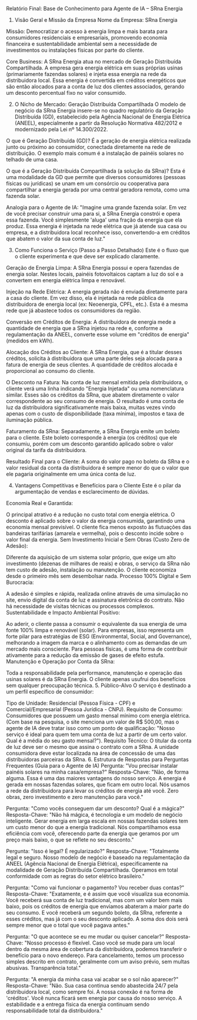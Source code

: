 Relatório Final: Base de Conhecimento para Agente de IA – SRna Energia
1. Visão Geral e Missão da Empresa
Nome da Empresa: SRna Energia

Missão: Democratizar o acesso à energia limpa e mais barata para consumidores residenciais e empresariais, promovendo economia financeira e sustentabilidade ambiental sem a necessidade de investimentos ou instalações físicas por parte do cliente.

Core Business: A SRna Energia atua no mercado de Geração Distribuída Compartilhada. A empresa gera energia elétrica em suas próprias usinas (primariamente fazendas solares) e injeta essa energia na rede da distribuidora local. Essa energia é convertida em créditos energéticos que são então alocados para a conta de luz dos clientes associados, gerando um desconto percentual fixo no valor consumido.

2. O Nicho de Mercado: Geração Distribuída Compartilhada
O modelo de negócio da SRna Energia insere-se no quadro regulatório da Geração Distribuída (GD), estabelecido pela Agência Nacional de Energia Elétrica (ANEEL), especialmente a partir da Resolução Normativa 482/2012 e modernizado pela Lei nº 14.300/2022.

O que é Geração Distribuída (GD)?
É a geração de energia elétrica realizada junto ou próximo ao consumidor, conectada diretamente na rede de distribuição. O exemplo mais comum é a instalação de painéis solares no telhado de uma casa.

O que é a Geração Distribuída Compartilhada (a solução da SRna)?
Esta é uma modalidade da GD que permite que diversos consumidores (pessoas físicas ou jurídicas) se unam em um consórcio ou cooperativa para compartilhar a energia gerada por uma central geradora remota, como uma fazenda solar.

Analogia para o Agente de IA: "Imagine uma grande fazenda solar. Em vez de você precisar construir uma para si, a SRna Energia constrói e opera essa fazenda. Você simplesmente 'aluga' uma fração da energia que ela produz. Essa energia é injetada na rede elétrica que já atende sua casa ou empresa, e a distribuidora local reconhece isso, convertendo-a em créditos que abatem o valor da sua conta de luz."

3. Como Funciona o Serviço (Passo a Passo Detalhado)
Este é o fluxo que o cliente experimenta e que deve ser explicado claramente.

Geração de Energia Limpa: A SRna Energia possui e opera fazendas de energia solar. Nestes locais, painéis fotovoltaicos captam a luz do sol e a convertem em energia elétrica limpa e renovável.

Injeção na Rede Elétrica: A energia gerada não é enviada diretamente para a casa do cliente. Em vez disso, ela é injetada na rede pública da distribuidora de energia local (ex: Neoenergia, CPFL, etc.). Esta é a mesma rede que já abastece todos os consumidores da região.

Conversão em Créditos de Energia: A distribuidora de energia mede a quantidade de energia que a SRna injetou na rede e, conforme a regulamentação da ANEEL, converte esse volume em "créditos de energia" (medidos em kWh).

Alocação dos Créditos ao Cliente: A SRna Energia, que é a titular desses créditos, solicita à distribuidora que uma parte deles seja alocada para a fatura de energia de seus clientes. A quantidade de créditos alocada é proporcional ao consumo do cliente.

O Desconto na Fatura: Na conta de luz mensal emitida pela distribuidora, o cliente verá uma linha indicando "Energia Injetada" ou uma nomenclatura similar. Esses são os créditos da SRna, que abatem diretamente o valor correspondente ao seu consumo de energia. O resultado é uma conta de luz da distribuidora significativamente mais baixa, muitas vezes vindo apenas com o custo de disponibilidade (taxa mínima), impostos e taxa de iluminação pública.

Faturamento da SRna: Separadamente, a SRna Energia emite um boleto para o cliente. Este boleto corresponde à energia (os créditos) que ele consumiu, porém com um desconto garantido aplicado sobre o valor original da tarifa da distribuidora.

Resultado Final para o Cliente: A soma do valor pago no boleto da SRna e o valor residual da conta da distribuidora é sempre menor do que o valor que ele pagaria originalmente em uma única conta de luz.

4. Vantagens Competitivas e Benefícios para o Cliente
Este é o pilar da argumentação de vendas e esclarecimento de dúvidas.

Economia Real e Garantida:

O principal atrativo é a redução no custo total com energia elétrica. O desconto é aplicado sobre o valor da energia consumida, garantindo uma economia mensal previsível.
O cliente fica menos exposto às flutuações das bandeiras tarifárias (amarela e vermelha), pois o desconto incide sobre o valor final da energia.
Sem Investimento Inicial e Sem Obras (Custo Zero de Adesão):

Diferente da aquisição de um sistema solar próprio, que exige um alto investimento (dezenas de milhares de reais) e obras, o serviço da SRna não tem custo de adesão, instalação ou manutenção. O cliente economiza desde o primeiro mês sem desembolsar nada.
Processo 100% Digital e Sem Burocracia:

A adesão é simples e rápida, realizada online através de uma simulação no site, envio digital da conta de luz e assinatura eletrônica do contrato. Não há necessidade de visitas técnicas ou processos complexos.
Sustentabilidade e Impacto Ambiental Positivo:

Ao aderir, o cliente passa a consumir o equivalente da sua energia de uma fonte 100% limpa e renovável (solar).
Para empresas, isso representa um forte pilar para estratégias de ESG (Environmental, Social, and Governance), melhorando a imagem da marca e o alinhamento com as demandas de um mercado mais consciente.
Para pessoas físicas, é uma forma de contribuir ativamente para a redução da emissão de gases de efeito estufa.
Manutenção e Operação por Conta da SRna:

Toda a responsabilidade pela performance, manutenção e operação das usinas solares é da SRna Energia. O cliente apenas usufrui dos benefícios sem qualquer preocupação técnica.
5. Público-Alvo
O serviço é destinado a um perfil específico de consumidor:

Tipo de Unidade: Residencial (Pessoa Física - CPF) e Comercial/Empresarial (Pessoa Jurídica - CNPJ).
Requisito de Consumo: Consumidores que possuem um gasto mensal mínimo com energia elétrica. (Com base na pesquisa, o site menciona um valor de R$ 500,00, mas o agente de IA deve tratar isso como um ponto de qualificação: "Nosso serviço é ideal para quem tem uma conta de luz a partir de um certo valor. Qual é a média do seu gasto mensal?").
Requisito Técnico: O titular da conta de luz deve ser o mesmo que assina o contrato com a SRna. A unidade consumidora deve estar localizada na área de concessão de uma das distribuidoras parceiras da SRna.
6. Estrutura de Respostas para Perguntas Frequentes (Guia para o Agente de IA)
Pergunta: "Vou precisar instalar painéis solares na minha casa/empresa?"
Resposta-Chave: "Não, de forma alguma. Essa é uma das maiores vantagens do nosso serviço. A energia é gerada em nossas fazendas solares, que ficam em outro local. Nós usamos a rede da distribuidora para levar os créditos de energia até você. Zero obras, zero investimento e zero manutenção para você."

Pergunta: "Como vocês conseguem dar um desconto? Qual é a mágica?"
Resposta-Chave: "Não há mágica, é tecnologia e um modelo de negócio inteligente. Gerar energia em larga escala em nossas fazendas solares tem um custo menor do que a energia tradicional. Nós compartilhamos essa eficiência com você, oferecendo parte da energia que geramos por um preço mais baixo, o que se reflete no seu desconto."

Pergunta: "Isso é legal? É regularizado?"
Resposta-Chave: "Totalmente legal e seguro. Nosso modelo de negócio é baseado na regulamentação da ANEEL (Agência Nacional de Energia Elétrica), especificamente na modalidade de Geração Distribuída Compartilhada. Operamos em total conformidade com as regras do setor elétrico brasileiro."

Pergunta: "Como vai funcionar o pagamento? Vou receber duas contas?"
Resposta-Chave: "Exatamente, e é assim que você visualiza sua economia. Você receberá sua conta de luz tradicional, mas com um valor bem mais baixo, pois os créditos de energia que enviamos abateram a maior parte do seu consumo. E você receberá um segundo boleto, da SRna, referente a esses créditos, mas já com o seu desconto aplicado. A soma dos dois será sempre menor que o total que você pagava antes."

Pergunta: "O que acontece se eu me mudar ou quiser cancelar?"
Resposta-Chave: "Nosso processo é flexível. Caso você se mude para um local dentro da mesma área de cobertura da distribuidora, podemos transferir o benefício para o novo endereço. Para cancelamento, temos um processo simples descrito em contrato, geralmente com um aviso prévio, sem multas abusivas. Transparência total."

Pergunta: "A energia da minha casa vai acabar se o sol não aparecer?"
Resposta-Chave: "Não. Sua casa continua sendo abastecida 24/7 pela distribuidora local, como sempre foi. A nossa conexão é na forma de 'créditos'. Você nunca ficará sem energia por causa do nosso serviço. A estabilidade e a entrega física da energia continuam sendo responsabilidade total da distribuidora."